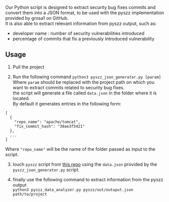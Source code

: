 Our Python script is designed to extract security bug fixes commits and convert them into a JSON format, to be used with the pyszz implementation provided by grosa1 on GitHub. <br>
It is also able to extract relevant information from pyszz output, such as:
- developer name : number of security vulnerabilities introduced 
- percentage of commits that fix a previously introduced vulnerability 

## Usage 
1. Pull the project <br>

2. Run the following command `python3 pyszz_json_generator.py [param]` <br>
Where `param` should be replaced with the project path on which you want to extract commits related to security bug fixes. <br>
the script will generate a file called `data.json` in the folder where it is located. <br>
By default it generates entries in the following form: 
```
[
  {
    "repo_name": "apache/tomcat",
    "fix_commit_hash": "30ae3f5421"
  },
  ...
]
```
Where `"repo_name"` will be the name of the folder passed as input to the script. <br> 

3. louch `pyszz` script from <a href=https://github.com/grosa1/pyszz >this repo</a> using the `data.json` provided by the `pyszz_json_generator.py` script. <br> 

4. finally use the following command to extract information from the pyszz output <br> 
`python3 pyszz_data_analyzer.py pyszz/out/outuput.json path/to/project ` 
